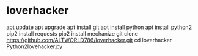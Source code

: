 # loverhacker
apt update
apt upgrade
apt install git
apt install python
apt install python2 
pip2 install requests
pip2 install mechanize
git clone https://github.com/ALTWORLD786/loverhacker.git
cd loverhacker
Python2lovehacker.py
